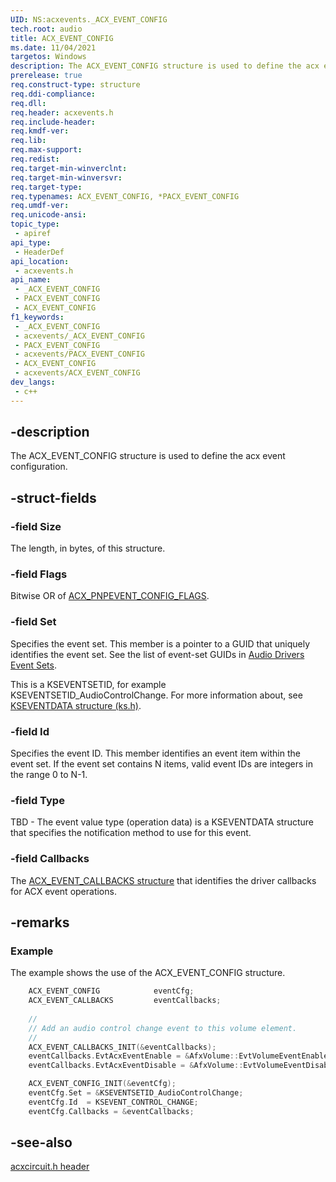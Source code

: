 ```yaml
---
UID: NS:acxevents._ACX_EVENT_CONFIG
tech.root: audio
title: ACX_EVENT_CONFIG
ms.date: 11/04/2021
targetos: Windows
description: The ACX_EVENT_CONFIG structure is used to define the acx event configuration. 
prerelease: true
req.construct-type: structure
req.ddi-compliance: 
req.dll: 
req.header: acxevents.h
req.include-header: 
req.kmdf-ver: 
req.lib: 
req.max-support: 
req.redist: 
req.target-min-winverclnt: 
req.target-min-winversvr: 
req.target-type: 
req.typenames: ACX_EVENT_CONFIG, *PACX_EVENT_CONFIG
req.umdf-ver: 
req.unicode-ansi: 
topic_type:
 - apiref
api_type:
 - HeaderDef
api_location:
 - acxevents.h
api_name:
 - _ACX_EVENT_CONFIG
 - PACX_EVENT_CONFIG
 - ACX_EVENT_CONFIG
f1_keywords:
 - _ACX_EVENT_CONFIG
 - acxevents/_ACX_EVENT_CONFIG
 - PACX_EVENT_CONFIG
 - acxevents/PACX_EVENT_CONFIG
 - ACX_EVENT_CONFIG
 - acxevents/ACX_EVENT_CONFIG
dev_langs:
 - c++
---
```


## -description

The ACX_EVENT_CONFIG structure is used to define the acx event configuration. 

## -struct-fields

### -field Size

The length, in bytes, of this structure. 

### -field Flags

Bitwise OR of [ACX_PNPEVENT_CONFIG_FLAGS](ne-acxevents-acx_pnpevent_config_flags.md). 

### -field Set

Specifies the event set. This member is a pointer to a GUID that uniquely identifies the event set. See the list of event-set GUIDs in [Audio Drivers Event Sets](/windows-hardware/drivers/audio/audio-drivers-event-sets).

This is a KSEVENTSETID, for example KSEVENTSETID_AudioControlChange. For more information about, see [KSEVENTDATA structure (ks.h)](/windows-hardware/drivers/ddi/ks/ns-ks-kseventdata).

### -field Id

Specifies the event ID. This member identifies an event item within the event set. If the event set contains N items, valid event IDs are integers in the range 0 to N-1.

### -field Type

TBD - The event value type (operation data) is a KSEVENTDATA structure that specifies the notification method to use for this event.


### -field Callbacks

The [ACX_EVENT_CALLBACKS structure](ns-acxevents-acx_event_callbacks.md) that identifies the driver callbacks for ACX event operations.

## -remarks

### Example

The example shows the use of the ACX_EVENT_CONFIG structure.

```cpp
    ACX_EVENT_CONFIG            eventCfg;
    ACX_EVENT_CALLBACKS         eventCallbacks;
 
    //
    // Add an audio control change event to this volume element.
    //
    ACX_EVENT_CALLBACKS_INIT(&eventCallbacks);
    eventCallbacks.EvtAcxEventEnable = &AfxVolume::EvtVolumeEventEnableCallback; 
    eventCallbacks.EvtAcxEventDisable = &AfxVolume::EvtVolumeEventDisableCallback;

    ACX_EVENT_CONFIG_INIT(&eventCfg);
    eventCfg.Set = &KSEVENTSETID_AudioControlChange;
    eventCfg.Id  = KSEVENT_CONTROL_CHANGE;
    eventCfg.Callbacks = &eventCallbacks;
```

## -see-also

[acxcircuit.h header](index.md)



